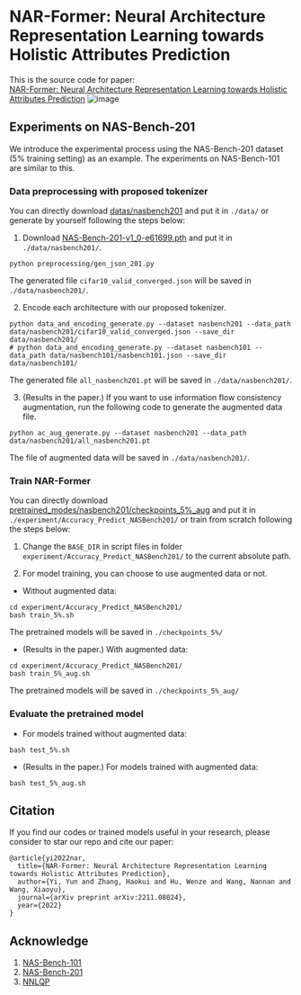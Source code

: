 # NAR-Former: Neural Architecture Representation Learning towards Holistic Attributes Prediction

This is the source code for paper:<br> 
[NAR-Former: Neural Architecture Representation Learning towards Holistic Attributes Prediction](https://arxiv.org/pdf/2211.08024.pdf)
![image](./figures/overall.png)


## Experiments on NAS-Bench-201
We introduce the experimental process using the NAS-Bench-201 dataset (5% training setting) as an example. The experiments on NAS-Bench-101 are similar to this.

### Data preprocessing with proposed tokenizer
You can directly download [datas/nasbench201](https://pan.baidu.com/s/1FupUMFX7hf5nvOBMacMwZA?pwd=qr1v) and put it in `./data/` or generate by yourself following the steps below:
1. Download [NAS-Bench-201-v1_0-e61699.pth](https://drive.google.com/file/d/1SKW0Cu0u8-gb18zDpaAGi0f74UdXeGKs/view?pli=1) and put it in `./data/nasbench201/`.
```
python preprocessing/gen_json_201.py
```
The generated file `cifar10_valid_converged.json` will be saved in `./data/nasbench201/`.


2. Encode each architecture with our proposed tokenizer.
```
python data_and_encoding_generate.py --dataset nasbench201 --data_path data/nasbench201/cifar10_valid_converged.json --save_dir data/nasbench201/
# python data_and_encoding_generate.py --dataset nasbench101 --data_path data/nasbench101/nasbench101.json --save_dir data/nasbench101/
```
The generated file `all_nasbench201.pt` will be saved in `./data/nasbench201/`.

3. (Results in the paper.) If you want to use information flow consistency augmentation, run the following code to generate the augmented data file.
```
python ac_aug_generate.py --dataset nasbench201 --data_path data/nasbench201/all_nasbench201.pt 
```
The file of augmented data will be saved in `./data/nasbench201/`.

### Train NAR-Former
You can directly download [pretrained_modes/nasbench201/checkpoints_5%_aug](https://pan.baidu.com/s/1FupUMFX7hf5nvOBMacMwZA?pwd=qr1v) and put it in `./experiment/Accuracy_Predict_NASBench201/` or train from scratch following the steps below:
1. Change the  `BASE_DIR` in script files in folder `experiment/Accuracy_Predict_NASBench201/` to the current absolute path.

2. For model training, you can choose to use augmented data or not.
- Without augmented data:
```
cd experiment/Accuracy_Predict_NASBench201/
bash train_5%.sh
```
The pretrained models will be saved in `./checkpoints_5%/`

- (Results in the paper.) With augmented data:
```
cd experiment/Accuracy_Predict_NASBench201/
bash train_5%_aug.sh
```
The pretrained models will be saved in `./checkpoints_5%_aug/`

### Evaluate the pretrained model
- For models trained without augmented data:
```
bash test_5%.sh
```

- (Results in the paper.) For models trained with augmented data:
```
bash test_5%_aug.sh
```

## Citation
If you find our codes or trained models useful in your research, please consider to star our repo and cite our paper:
```
@article{yi2022nar,
  title={NAR-Former: Neural Architecture Representation Learning towards Holistic Attributes Prediction},
  author={Yi, Yun and Zhang, Haokui and Hu, Wenze and Wang, Nannan and Wang, Xiaoyu},
  journal={arXiv preprint arXiv:2211.08024},
  year={2022}
}
```

## Acknowledge
1. [NAS-Bench-101](https://github.com/google-research/nasbench)
2. [NAS-Bench-201](https://github.com/D-X-Y/NAS-Bench-201)
3. [NNLQP](https://github.com/auroua/NPENASv1)
